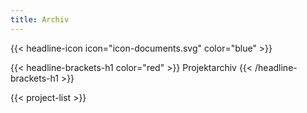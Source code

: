 ```yaml
---
title: Archiv
---
```



{{< headline-icon icon="icon-documents.svg" color="blue" >}}

{{< headline-brackets-h1 color="red"  >}}
Projektarchiv
{{< /headline-brackets-h1  >}}

{{< project-list >}}
